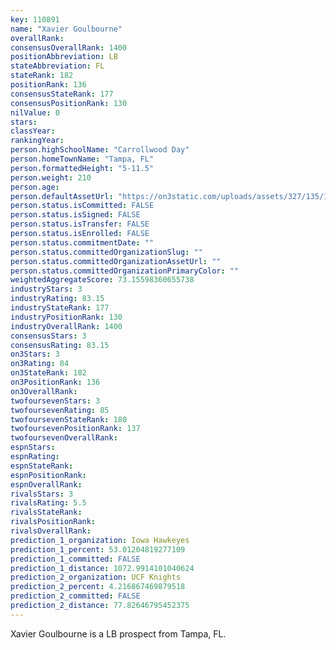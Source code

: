 ```yaml
---
key: 110891
name: "Xavier Goulbourne"
overallRank: 
consensusOverallRank: 1400
positionAbbreviation: LB
stateAbbreviation: FL
stateRank: 182
positionRank: 136
consensusStateRank: 177
consensusPositionRank: 130
nilValue: 0
stars: 
classYear: 
rankingYear: 
person.highSchoolName: "Carrollwood Day"
person.homeTownName: "Tampa, FL"
person.formattedHeight: "5-11.5"
person.weight: 210
person.age: 
person.defaultAssetUrl: "https://on3static.com/uploads/assets/327/135/135327.png"
person.status.isCommitted: FALSE
person.status.isSigned: FALSE
person.status.isTransfer: FALSE
person.status.isEnrolled: FALSE
person.status.commitmentDate: ""
person.status.committedOrganizationSlug: ""
person.status.committedOrganizationAssetUrl: ""
person.status.committedOrganizationPrimaryColor: ""
weightedAggregateScore: 73.15598360655738
industryStars: 3
industryRating: 83.15
industryStateRank: 177
industryPositionRank: 130
industryOverallRank: 1400
consensusStars: 3
consensusRating: 83.15
on3Stars: 3
on3Rating: 84
on3StateRank: 182
on3PositionRank: 136
on3OverallRank: 
twofoursevenStars: 3
twofoursevenRating: 85
twofoursevenStateRank: 180
twofoursevenPositionRank: 137
twofoursevenOverallRank: 
espnStars: 
espnRating: 
espnStateRank: 
espnPositionRank: 
espnOverallRank: 
rivalsStars: 3
rivalsRating: 5.5
rivalsStateRank: 
rivalsPositionRank: 
rivalsOverallRank: 
prediction_1_organization: Iowa Hawkeyes
prediction_1_percent: 53.01204819277109
prediction_1_committed: FALSE
prediction_1_distance: 1072.9914101040624
prediction_2_organization: UCF Knights
prediction_2_percent: 4.216867469879518
prediction_2_committed: FALSE
prediction_2_distance: 77.82646795452375
---
```

Xavier Goulbourne is a LB prospect from Tampa, FL.